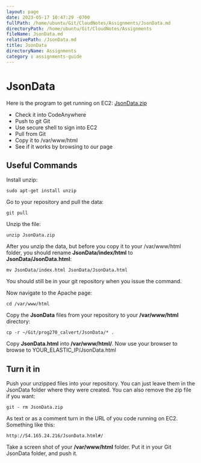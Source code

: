 ```yaml
---
layout: page
date: 2023-05-17 10:47:29 -0700
fullPath: /home/ubuntu/Git/CloudNotes/Assignments/JsonData.md
directoryPath: /home/ubuntu/Git/CloudNotes/Assignments
fileName: JsonData.md
relativePath: /JsonData.md
title: JsonData
directoryName: Assignments
category : assignments-guide
---
```


# JsonData

Here is the program to get running on EC2: [JsonData.zip](http://www.elvenware.com/charlie/downloads/JsonData.zip)

- Check it into CodeAnywhere
- Push to git Git
- Use secure shell to sign into EC2
- Pull from Git
- Copy it to /var/www/html
- See if it works by browsing to our page
 
 ## Useful Commands

Install unzip: 

	sudo apt-get install unzip

Go to your repository and pull the data: 
	
	git pull

Unzip the file:

	unzip JsonData.zip

After you unzip the data, but before you copy it to your /var/www/html folder, you should rename **JsonData/index/html** to **JsonData/JsonData.html**:

	mv JsonData/index.html JsonData/JsonData.html

You should still be in your git repository when you issue the command.

 Now navigate to the Apache page: 
	
	cd /var/www/html

Copy the **JsonData** files from your repository to your **/var/www/html** directory:

	cp -r ~/Git/prog270_calvert/JsonData/* .

Copy **JsonData.html** into **/var/www/html/**. Now use your browser to browse to YOUR_ELASTIC_IP/JsonData.html

## Turn it in

Push your unzipped files into your repository. You can just leave them in the JsonData folder where they were created. You can also remove the zip file if you want:

	git - rm JsonData.zip

As text or as a comment turn in the URL of you code running on EC2. Something like this:

	http://54.165.24.216/JsonData.html#/

Take a screen shot of your **/var/www/html** folder. Put it in your Git JsonData folder, and push it.


